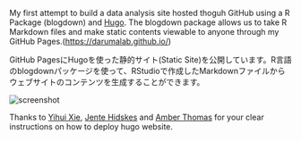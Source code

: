 My first attempt to build a data analysis site hosted thoguh GitHub using a R Package (blogdown) and [Hugo](https://gohugo.io/overview/introduction/). The blogdown package allows us to take R Markdown files and make static contents viewable to anyone through my GitHub Pages.(https://darumalab.github.io/)

GitHub PagesにHugoを使った静的サイト(Static Site)を公開しています。R言語のblogdownパッケージを使って、RStudioで作成したMarkdownファイルからウェブサイトのコンテンツを生成することができます。 

![screenshot](hhttps://darumalab.github.io/img/site_screen.png)  

Thanks to [Yihui Xie](https://github.com/rstudio/blogdown), [Jente Hidskes](https://hjdskes.github.io/blog/update-deploying-hugo-on-personal-gh-pages/) and [Amber Thomas](https://proquestionasker.github.io/blog/Making_Site/) for your clear instructions on how to deploy hugo website. 